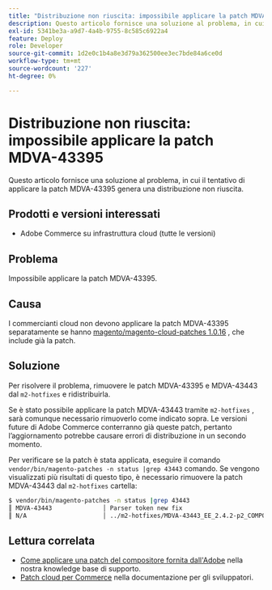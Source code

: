 ```yaml
---
title: "Distribuzione non riuscita: impossibile applicare la patch MDVA-43395"
description: Questo articolo fornisce una soluzione al problema, in cui il tentativo di applicare la patch MDVA-43395 genera una distribuzione non riuscita.
exl-id: 5341be3a-a9d7-4a4b-9755-8c585c6922a4
feature: Deploy
role: Developer
source-git-commit: 1d2e0c1b4a8e3d79a362500ee3ec7bde84a6ce0d
workflow-type: tm+mt
source-wordcount: '227'
ht-degree: 0%

---
```


# Distribuzione non riuscita: impossibile applicare la patch MDVA-43395

Questo articolo fornisce una soluzione al problema, in cui il tentativo di applicare la patch MDVA-43395 genera una distribuzione non riuscita.

## Prodotti e versioni interessati

* Adobe Commerce su infrastruttura cloud (tutte le versioni)

## Problema

Impossibile applicare la patch MDVA-43395.

## Causa

I commercianti cloud non devono applicare la patch MDVA-43395 separatamente se hanno [magento/magento-cloud-patches 1.0.16](https://devdocs.magento.com/cloud/release-notes/mcp-release-notes.html#v1016) , che include già la patch.

## Soluzione

Per risolvere il problema, rimuovere le patch MDVA-43395 e MDVA-43443 dal `m2-hotfixes` e ridistribuirla.

Se è stato possibile applicare la patch MDVA-43443 tramite `m2-hotfixes` , sarà comunque necessario rimuoverlo come indicato sopra. Le versioni future di Adobe Commerce conterranno già queste patch, pertanto l’aggiornamento potrebbe causare errori di distribuzione in un secondo momento.

Per verificare se la patch è stata applicata, eseguire il comando `vendor/bin/magento-patches -n status |grep 43443` comando.
Se vengono visualizzati più risultati di questo tipo, è necessario rimuovere la patch MDVA-43443 dal `m2-hotfixes` cartella:

```bash
$ vendor/bin/magento-patches -n status |grep 43443
║ MDVA-43443              │ Parser token new fix                                         │ Other           │ Adobe Commerce Support │ Applied     │ Patch type: Required                                     ║
║ N/A                     │ ../m2-hotfixes/MDVA-43443_EE_2.4.2-p2_COMPOSER_v1.patch      │ Other           │ Local                  │ Applied     │ Patch type: Custom                                       ║
```

## Lettura correlata

* [Come applicare una patch del compositore fornita dall&#39;Adobe](/help/how-to/general/how-to-apply-a-composer-patch-provided-by-magento.md) nella nostra knowledge base di supporto.
* [Patch cloud per Commerce](https://devdocs.magento.com/cloud/release-notes/mcp-release-notes.html#v1016) nella documentazione per gli sviluppatori.
